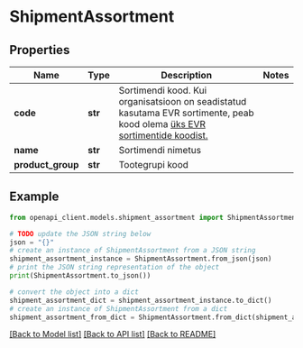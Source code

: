 # ShipmentAssortment


## Properties

Name | Type | Description | Notes
------------ | ------------- | ------------- | -------------
**code** | **str** | Sortimendi kood. Kui organisatsioon on seadistatud kasutama EVR sortimente, peab kood olema [üks EVR sortimentide koodist.](#operation/Assortments_List) | 
**name** | **str** | Sortimendi nimetus | 
**product_group** | **str** | Tootegrupi kood | 

## Example

```python
from openapi_client.models.shipment_assortment import ShipmentAssortment

# TODO update the JSON string below
json = "{}"
# create an instance of ShipmentAssortment from a JSON string
shipment_assortment_instance = ShipmentAssortment.from_json(json)
# print the JSON string representation of the object
print(ShipmentAssortment.to_json())

# convert the object into a dict
shipment_assortment_dict = shipment_assortment_instance.to_dict()
# create an instance of ShipmentAssortment from a dict
shipment_assortment_from_dict = ShipmentAssortment.from_dict(shipment_assortment_dict)
```
[[Back to Model list]](../README.md#documentation-for-models) [[Back to API list]](../README.md#documentation-for-api-endpoints) [[Back to README]](../README.md)


